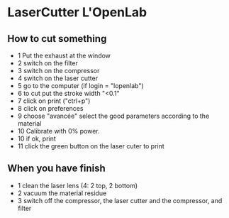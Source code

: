 # LaserCutter L'OpenLab

## How to cut something 

* 1 Put the exhaust at the window
* 2 switch on the filter
* 3 switch on the compressor
* 4 switch on the laser cutter 
* 5 go to the computer (if login = "lopenlab")
* 6 to cut put the stroke width "<0.1"
* 7 click on print ("ctrl+p")
* 8 click on preferences 
* 9 choose "avancée" select the good parameters according to the material
* 10 Calibrate with 0% power.
* 10 if ok, print 
* 11 click the green button on the laser cuter to print 

## When you have finish 

* 1 clean the laser lens (4: 2 top, 2 bottom)
* 2 vacuum the material residue
* 3 switch off the compressor, the laser cutter and the compressor, and filter
